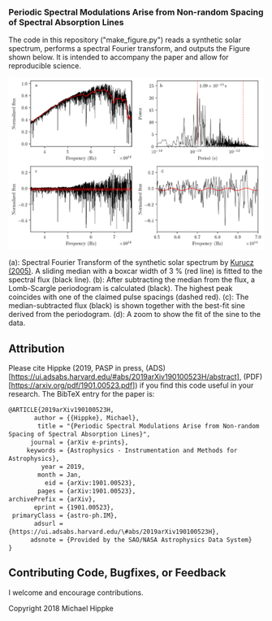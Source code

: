 ### Periodic Spectral Modulations Arise from Non-random Spacing of Spectral Absorption Lines

The code in this repository ("make_figure.py") reads a synthetic solar spectrum, performs a spectral Fourier transform, and outputs the Figure shown below. It is intended to accompany the paper and allow for reproducible science.

![Logo](https://github.com/hippke/pulses/blob/master/1.png)

(a): Spectral Fourier Transform of the synthetic solar spectrum by [Kurucz (2005)](https://ui.adsabs.harvard.edu/#abs/2005MSAIS...8..189K/abstract). A sliding median with a boxcar width of 3 % (red line) is fitted to the spectral flux (black line). (b): After subtracting the median from the flux, a Lomb-Scargle periodogram is calculated (black). The highest peak coincides with one of the claimed pulse spacings (dashed red). (c): The median-subtracted flux (black) is shown together with the best-fit sine derived from the periodogram. (d): A zoom to show the fit of the sine to the data.

## Attribution
Please cite Hippke (2019, PASP in press, (ADS)[https://ui.adsabs.harvard.edu/#abs/2019arXiv190100523H/abstract], (PDF)[https://arxiv.org/pdf/1901.00523.pdf]) if you find this code useful in your research. The BibTeX entry for the paper is:

```
@ARTICLE{2019arXiv190100523H,
       author = {{Hippke}, Michael},
        title = "{Periodic Spectral Modulations Arise from Non-random Spacing of Spectral Absorption Lines}",
      journal = {arXiv e-prints},
     keywords = {Astrophysics - Instrumentation and Methods for Astrophysics},
         year = 2019,
        month = Jan,
          eid = {arXiv:1901.00523},
        pages = {arXiv:1901.00523},
archivePrefix = {arXiv},
       eprint = {1901.00523},
 primaryClass = {astro-ph.IM},
       adsurl = {https://ui.adsabs.harvard.edu/\#abs/2019arXiv190100523H},
      adsnote = {Provided by the SAO/NASA Astrophysics Data System}
}
```

## Contributing Code, Bugfixes, or Feedback
I welcome and encourage contributions.

Copyright 2018 Michael Hippke
